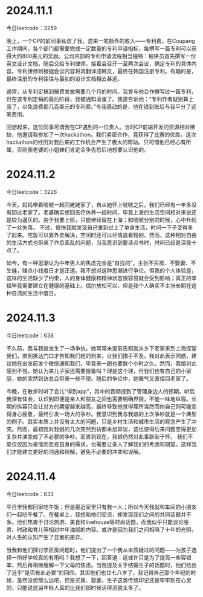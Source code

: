 # 2024.11.1

今日leetcode：3259

晚上，一个CP的前同事私信了我，送来一笔额外的收入——专利费。在Coupang工作期间，各个部门都需要完成一定数量的专利申请指标，每撰写一篇专利可以获得大约800美元的奖励。公司内部的专利申请流程相当独特：程序员首先撰写一份英文设计文档，随后交给专利律师。接着会召开一至两次会议，确定专利的具体内容。专利律师则根据会议内容将其翻译成韩文，最终在韩国注册专利。有趣的是，最终注册的专利往往与最初的设计文档相去甚远。

通常，从专利定稿到稿费发放需要几个月的时间。我曾与他合作撰写过一篇专利，但在该专利定稿的最后阶段，我被通知滚蛋了。我遂告诉他：“专利作者就别算上我了，以免浪费那几百美元的专利费。”令我感动的是，他在钱到账后与我平分了这笔费用。

回想起来，这位同事可谓我在CP遇到的一位贵人。当时CP前端开发的资源相对稀缺，他邀请我参加了一次hackathon。我们紧密合作，竟获得了比赛的优胜。这次hackathon的经历对我后来的工作机会产生了极大的帮助。只可惜他已经心有所属，否则我老婆的小姐妹们肯定会争先恐后地想要认识他的。

# 2024.11.2

今日leetcode：3226

今天，妈妈带着唬唬一起回姥姥家了，自从她怀上唬唬之后，我们已经有一年多没有回过老家了。老婆确实想回去疗休养一段时间，毕竟上海的生活空间相对来说还是较为逼仄的。由于我要上班，只能继续留在上海；和唬唬分别的时候，心中升起了一丝失落。
不过，很快我就发现自己重新过上了单身生活，时间一下子变得多了起来。吃饭可以靠外卖解决，空闲时还可以尽情追看短剧。然而，这种相对自由的生活方式也带来了作息紊乱的问题，当我意识到要读点书时，时间已经是深夜十点了。

如今，有一种思潮认为中年男人的焦虑完全是“自找的”，主张不买房、不娶妻、不生娃，赚点小钱度日才是正道。我不想对这种思潮进行争论。但我的个人体验是，这样的生活缺少了约束，人的身体健康和精神状态很容易就会受到影响；真正的幸福毕竟需要建立在健康的基础上。偶尔放松可以，但是我个人确实不主张长期在这种自流的生活中度日。

# 2024.11.3

今日leetcode：638


不久前，我与我娘发生了一场争执。她常常未提前告知就从乡下老家来到上海探望我们，直到抵达门口才告知我们她的到来，让我们措手不及。我对此表示困惑，建议她在出发前发个微信通知我们，毕竟来一趟也要数个小时之久。然而，我娘对此感到不悦，她认为来儿子家还需要报备吗？理是这个理，但我们也有自己的小家庭，她的突然到访总会带来一些不便。随后的争论中，她赌气又直接回老家了。

今晚，在散步时听了会儿“得到app”，其中的音频提到了管理身边人的预期。听后我深有体会，认识到即便是亲人和朋友之间也需要明确界限，不能一味地纵容。长期的纵容只会让对方的期望越来越高，最终导致他觉得理所当然而你自己则可能变得身心疲惫，最终引发一场大的争吵。我意识到我与我娘的上次争吵就是一个典型的例子。其实本质上并没有太大的问题，只是乡村生活和城市生活的观念产生了冲突。然而，最初我对我娘的几次突然到访都未加异议，这也使得后来问题变得更加复杂并演变成了不必要的争吵。而直到现在，我娘仍然对此事耿耿于怀。
我们不能仅仅因为亲情而忽视自身的需求，也需要让亲人了解我们的考虑和期望。这样我们才能建立更好的沟通和理解，避免不必要的冲突和误解。

# 2024.11.4

今日leetcode：633

平日里我都回家吃午饭；但是最近家里只有我一人；所以今天我就和车间的小朋友们一起吃午餐了。在餐桌上，我想和他们交流，却发现我们之间的共同话题并不多。他们热衷于讨论旅游、美食和livehouse等时尚话题，而我似乎只能谈论股票、时政和育儿等相对中年油腻的内容。或许是因为我们之间相隔了十年的光阴，对人生的认知产生了显著的差异。

当我和他们探讨学区房问题时，他们提出了一个我从未质疑过的问题——为孩子选择一所好学校真的有用吗？我想了一下，回答道：这或许只是为了提高一些容错率，然后再稍微缓解一下父母的焦虑。当我提及关于结婚生子的话题时，他们给出了近乎“是否有此必要”的回应。其实他们也廿七八岁了，我记得自己那个年纪的时候，虽然没想那么远吧，但是买房、娶妻、生子这类传统印记还是牢牢刻在心里的，只能说这届年轻人真的比我们那时候活得洒脱太多了。